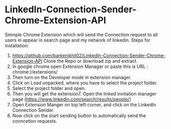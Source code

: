 # LinkedIn-Connection-Sender-Chrome-Extension-API
Simnple Chrome Extension which will send the Connection request to all users in appear in search page and my network of linkedin.
Steps for installation:
1. https://github.com/barkenikhil02/LinkedIn-Connection-Sender-Chrome-Extension-API Clone the Repo or download zip and extract.
2. In google chrome open Extension Manager or paste this is URL : chrome://extensions/
3. Then turn on the Developer mode in extension manager.
4. Click on Load unpacked, where you have to select the project folder.
5. Select the project folder and open.
6. Then you will get the extension7. Open the linked invitation manager page (https://www.linkedin.com/search/results/people/)
8. Open Extension Manger on top left corner, and click on the LinkedIn Connection Sender.
9. Now click on the start sending button to automatically send the conncetion requests.
